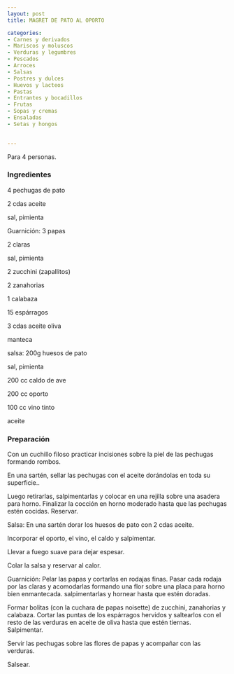 ```yaml
---
layout: post
title: MAGRET DE PATO AL OPORTO

categories:
- Carnes y derivados
- Mariscos y moluscos
- Verduras y legumbres
- Pescados
- Arroces
- Salsas
- Postres y dulces
- Huevos y lacteos
- Pastas
- Entrantes y bocadillos
- Frutas
- Sopas y cremas
- Ensaladas
- Setas y hongos
 

---
```

Para 4 personas.

<h3>Ingredientes</h3>

4 pechugas de pato

2 cdas aceite

sal, pimienta

Guarnición: 3 papas

2 claras

sal, pimienta

2 zucchini (zapallitos)

2 zanahorias

1 calabaza

15 espárragos

3 cdas aceite oliva

manteca

salsa: 200g huesos de pato

sal, pimienta

200 cc caldo de ave

200 cc oporto

100 cc vino tinto

aceite

<h3>Preparación</h3>

Con un cuchillo filoso practicar incisiones sobre la piel de las pechugas formando rombos.

En una sartén, sellar las pechugas con el aceite dorándolas en toda su superficie..

Luego retirarlas, salpimentarlas y colocar en una rejilla sobre una asadera para horno. Finalizar la cocción en horno moderado hasta que las pechugas estén cocidas. Reservar.

Salsa: En una sartén dorar los huesos de pato con 2 cdas aceite.

Incorporar el oporto, el vino, el caldo y salpimentar.

Llevar a fuego suave para dejar espesar.

Colar la salsa y reservar al calor.

Guarnición: Pelar las papas y cortarlas en rodajas finas. Pasar cada rodaja por las claras y acomodarlas formando una flor sobre una placa para horno bien enmantecada. salpimentarlas y hornear hasta que estén doradas.

Formar bolitas (con la cuchara de papas noisette) de zucchini, zanahorias y calabaza. Cortar las puntas de los espárragos hervidos y saltearlos con el resto de las verduras en aceite de oliva hasta que estén tiernas. Salpimentar.

Servir las pechugas sobre las flores de papas y acompañar con las verduras.

Salsear.

